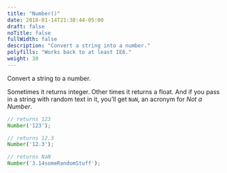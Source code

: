 ```yaml
---
title: "Number()"
date: 2018-01-14T21:38:44-05:00
draft: false
noTitle: false
fullWidth: false
description: "Convert a string into a number."
polyfills: "Works back to at least IE6."
weight: 30
---
```


Convert a string to a number.

Sometimes it returns integer. Other times it returns a float. And if you pass in a string with random text in it, you’ll get `NaN`, an acronym for *Not a Number*.

```javascript
// returns 123
Number('123');

// returns 12.3
Number('12.3');

// returns NaN
Number('3.14someRandomStuff');
```